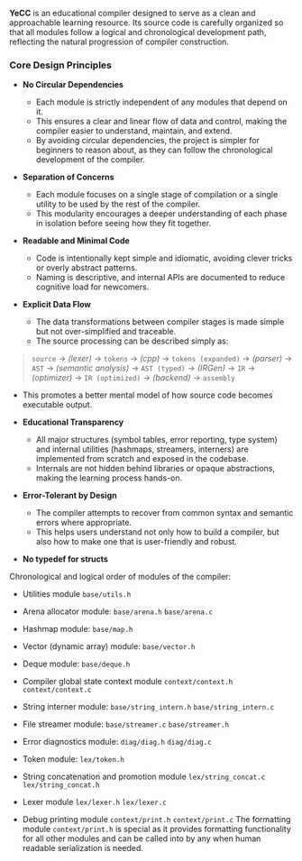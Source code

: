 **YeCC** is an educational compiler designed to serve as a clean and approachable learning resource. Its source code is carefully organized so that all modules follow a logical and chronological development path, reflecting the natural progression of compiler construction.

### Core Design Principles

* **No Circular Dependencies**

  * Each module is strictly independent of any modules that depend on it.
  * This ensures a clear and linear flow of data and control, making the compiler easier to understand, maintain, and extend.
  * By avoiding circular dependencies, the project is simpler for beginners to reason about, as they can follow the chronological development of the compiler.

* **Separation of Concerns**

  * Each module focuses on a single stage of compilation or a single utility to be used by the rest of the compiler.
  * This modularity encourages a deeper understanding of each phase in isolation before seeing how they fit together.

* **Readable and Minimal Code**

  * Code is intentionally kept simple and idiomatic, avoiding clever tricks or overly abstract patterns.
  * Naming is descriptive, and internal APIs are documented to reduce cognitive load for newcomers.

* **Explicit Data Flow**

  * The data transformations between compiler stages is made simple but not over-simplified and traceable.
  * The source processing can be described simply as:
> `source` -> *(lexer)* -> `tokens` -> *(cpp)* -> `tokens (expanded)` -> *(parser)* -> `AST` -> *(semantic analysis)* -> `AST (typed)` -> *(IRGen)* -> `IR` -> *(optimizer)* -> `IR (optimized)` -> *(backend)* -> `assembly`
  * This promotes a better mental model of how source code becomes executable output.

* **Educational Transparency**

  * All major structures (symbol tables, error reporting, type system) and internal utilities (hashmaps, streamers, interners) are implemented from scratch and exposed in the codebase.
  * Internals are not hidden behind libraries or opaque abstractions, making the learning process hands-on.

* **Error-Tolerant by Design**

  * The compiler attempts to recover from common syntax and semantic errors where appropriate.
  * This helps users understand not only how to build a compiler, but also how to make one that is user-friendly and robust.

* **No typedef for structs**

Chronological and logical order of modules of the compiler:
- Utilities module `base/utils.h`
- Arena allocator module: `base/arena.h` `base/arena.c`
- Hashmap module: `base/map.h`
- Vector (dynamic array) module: `base/vector.h`
- Deque module: `base/deque.h`
- Compiler global state context module `context/context.h` `context/context.c`
- String interner module: `base/string_intern.h` `base/string_intern.c`
- File streamer module: `base/streamer.c` `base/streamer.h`
- Error diagnostics module: `diag/diag.h` `diag/diag.c`
- Token module: `lex/token.h`
- String concatenation and promotion module `lex/string_concat.c` `lex/string_concat.h`
- Lexer module `lex/lexer.h` `lex/lexer.c`

- Debug printing module `context/print.h` `context/print.c`
The formatting module `context/print.h` is special as it provides formatting functionality for all other modules and can be called into by any when human readable serialization is needed.